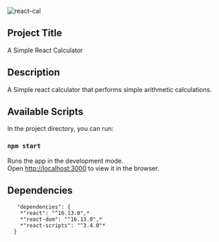 ![react-cal](C:\Users\Anonymous\Pictures\react-cal.JPG)

## Project Title

A Simple React Calculator

## Description

A Simple react calculator that performs simple arithmetic calculations.

## Available Scripts

In the project directory, you can run:

### `npm start`

Runs the app in the development mode.<br>
Open [http://localhost:3000](http://localhost:3000) to view it in the browser.

## Dependencies

```
   "dependencies": {
    *"react": "^16.13.0",*
    *"react-dom": "^16.13.0",*
    *"react-scripts": "^3.4.0"*
  }
```

